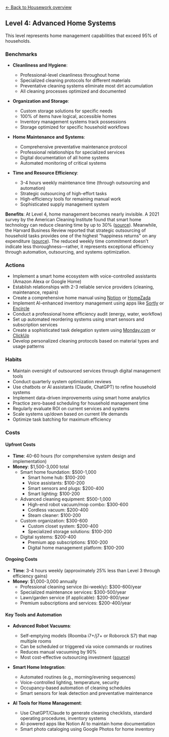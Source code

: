 [← Back to Housework overview](index)
## Level 4: Advanced Home Systems

This level represents home management capabilities that exceed 95% of households.

### Benchmarks
- **Cleanliness and Hygiene**: 
  - Professional-level cleanliness throughout home
  - Specialized cleaning protocols for different materials
  - Preventative cleaning systems eliminate most dirt accumulation
  - All cleaning processes optimized and documented

- **Organization and Storage**:
  - Custom storage solutions for specific needs
  - 100% of items have logical, accessible homes
  - Inventory management systems track possessions
  - Storage optimized for specific household workflows

- **Home Maintenance and Systems**:
  - Comprehensive preventative maintenance protocol
  - Professional relationships for specialized services
  - Digital documentation of all home systems
  - Automated monitoring of critical systems

- **Time and Resource Efficiency**:
  - 3-4 hours weekly maintenance time (through outsourcing and automation)
  - Strategic outsourcing of high-effort tasks
  - High-efficiency tools for remaining manual work
  - Sophisticated supply management system

**Benefits**: At Level 4, home management becomes nearly invisible. A 2021 survey by the American Cleaning Institute found that smart home technology can reduce cleaning time by up to 30% ([source](https://www.cleaninginstitute.org/newsroom/releases/survey-shows-smart-home-technology-changing-cleaning-habits)). Meanwhile, the Harvard Business Review reported that strategic outsourcing of household tasks provides one of the highest "happiness returns" on any expenditure ([source](https://hbr.org/2017/03/buying-time-promotes-happiness)). The reduced weekly time commitment doesn't indicate less thoroughness—rather, it represents exceptional efficiency through automation, outsourcing, and systems optimization.

### Actions
- Implement a smart home ecosystem with voice-controlled assistants (Amazon Alexa or Google Home)
- Establish relationships with 2-3 reliable service providers (cleaning, maintenance, repairs)
- Create a comprehensive home manual using [Notion](https://www.notion.so) or [HomeZada](https://www.homezada.com/)
- Implement AI-enhanced inventory management using apps like [Sortly](https://www.sortly.com/) or [Encircle](https://encircleapp.com/)
- Conduct a professional home efficiency audit (energy, water, workflow)
- Set up automated reordering systems using smart sensors and subscription services
- Create a sophisticated task delegation system using [Monday.com](https://monday.com/) or [ClickUp](https://clickup.com/)
- Develop personalized cleaning protocols based on material types and usage patterns

### Habits
- Maintain oversight of outsourced services through digital management tools
- Conduct quarterly system optimization reviews
- Use chatbots or AI assistants (Claude, ChatGPT) to refine household systems
- Implement data-driven improvements using smart home analytics
- Practice zero-based scheduling for household management time
- Regularly evaluate ROI on current services and systems
- Scale systems up/down based on current life demands
- Optimize task batching for maximum efficiency

### Costs
#### Upfront Costs
- **Time**: 40-60 hours (for comprehensive system design and implementation)
- **Money**: $1,500-3,000 total
  - Smart home foundation: $500-1,000
    * Smart home hub: $100-200
    * Voice assistants: $100-200
    * Smart sensors and plugs: $200-400
    * Smart lighting: $100-200
  - Advanced cleaning equipment: $500-1,000
    * High-end robot vacuum/mop combo: $300-600
    * Cordless vacuum: $200-400
    * Steam cleaner: $100-200
  - Custom organization: $300-600
    * Custom closet system: $200-400
    * Specialized storage solutions: $100-200
  - Digital systems: $200-400
    * Premium app subscriptions: $100-200
    * Digital home management platform: $100-200

#### Ongoing Costs
- **Time**: 3-4 hours weekly (approximately 25% less than Level 3 through efficiency gains)
- **Money**: $1,000-3,000 annually
  - Professional cleaning service (bi-weekly): $300-600/year
  - Specialized maintenance services: $300-500/year
  - Lawn/garden service (if applicable): $200-800/year
  - Premium subscriptions and services: $200-400/year

#### Key Tools and Automation
- **Advanced Robot Vacuums**:
  * Self-emptying models (Roomba i7+/j7+ or Roborock S7) that map multiple rooms
  * Can be scheduled or triggered via voice commands or routines
  * Reduces manual vacuuming by 90%
  * Most cost-effective outsourcing investment ([source](https://www.nytimes.com/wirecutter/reviews/best-robot-vacuum/))

- **Smart Home Integration**:
  * Automated routines (e.g., morning/evening sequences)
  * Voice-controlled lighting, temperature, security
  * Occupancy-based automation of cleaning schedules
  * Smart sensors for leak detection and preventative maintenance

- **AI Tools for Home Management**:
  * Use ChatGPT/Claude to generate cleaning checklists, standard operating procedures, inventory systems
  * AI-powered apps like Notion AI to maintain home documentation
  * Smart photo cataloging using Google Photos for home inventory
